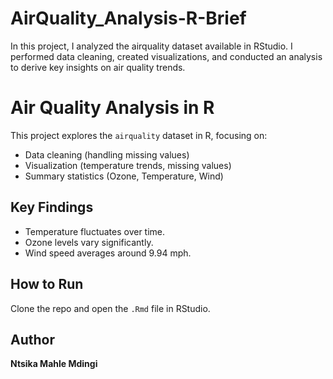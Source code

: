 # AirQuality_Analysis-R-Brief
In this project, I analyzed the airquality dataset available in RStudio. I performed data cleaning, created visualizations, and conducted an analysis to derive key insights on air quality trends.


# Air Quality Analysis in R
This project explores the `airquality` dataset in R, focusing on:
- Data cleaning (handling missing values)
- Visualization (temperature trends, missing values)
- Summary statistics (Ozone, Temperature, Wind)

## Key Findings
- Temperature fluctuates over time.
- Ozone levels vary significantly.
- Wind speed averages around 9.94 mph.

## How to Run
Clone the repo and open the `.Rmd` file in RStudio.

## Author
**Ntsika Mahle Mdingi**
